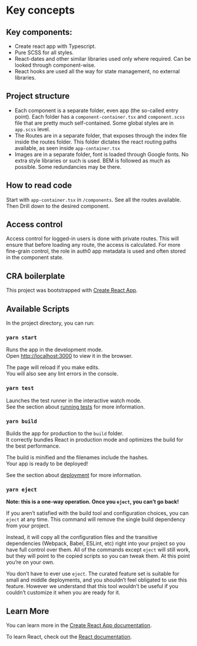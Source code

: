 
# Key concepts

## Key components:

- Create react app with Typescript.
- Pure SCSS for all styles.
- React-dates and other similar libraries used only where required. Can be looked through component-wise.
- React hooks are used all the way for state management, no external libraries.

## Project structure
- Each component is a separate folder, even app (the so-called entry point). Each folder has a `component-container.tsx` and `component.scss` file that are pretty much self-contained. Some global styles are in `app.scss` level.
- The Routes are in a separate folder, that exposes through the index file inside the routes folder. This folder dictates the react routing paths available, as seen inside `app-container.tsx`
- Images are in a separate folder, font is loaded through Google fonts. No extra style libraries or such is used. BEM is followed as much as possible. Some redundancies may be there.

## How to read code
Start with `app-container.tsx` in `/components`. See all the routes available. Then Drill down to the desired component.

## Access control
Access control for logged-in users is done with private routes. This will ensure that before loading any route, the access is calculated. For more fine-grain control, the role in auth0 app metadata is used and often stored in the component state.


## CRA boilerplate

This project was bootstrapped with [Create React App](https://github.com/facebook/create-react-app).

## Available Scripts

In the project directory, you can run:

### `yarn start`

Runs the app in the development mode.<br />
Open [http://localhost:3000](http://localhost:3000) to view it in the browser.

The page will reload if you make edits.<br />
You will also see any lint errors in the console.

### `yarn test`

Launches the test runner in the interactive watch mode.<br />
See the section about [running tests](https://facebook.github.io/create-react-app/docs/running-tests) for more information.

### `yarn build`

Builds the app for production to the `build` folder.<br />
It correctly bundles React in production mode and optimizes the build for the best performance.

The build is minified and the filenames include the hashes.<br />
Your app is ready to be deployed!

See the section about [deployment](https://facebook.github.io/create-react-app/docs/deployment) for more information.

### `yarn eject`

**Note: this is a one-way operation. Once you `eject`, you can’t go back!**

If you aren’t satisfied with the build tool and configuration choices, you can `eject` at any time. This command will remove the single build dependency from your project.

Instead, it will copy all the configuration files and the transitive dependencies (Webpack, Babel, ESLint, etc) right into your project so you have full control over them. All of the commands except `eject` will still work, but they will point to the copied scripts so you can tweak them. At this point you’re on your own.

You don’t have to ever use `eject`. The curated feature set is suitable for small and middle deployments, and you shouldn’t feel obligated to use this feature. However we understand that this tool wouldn’t be useful if you couldn’t customize it when you are ready for it.

## Learn More

You can learn more in the [Create React App documentation](https://facebook.github.io/create-react-app/docs/getting-started).

To learn React, check out the [React documentation](https://reactjs.org/).
